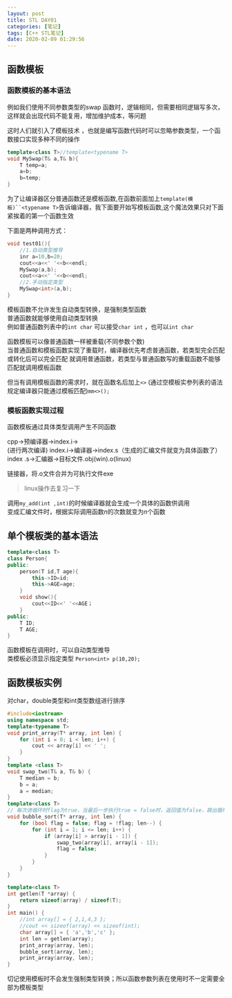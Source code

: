 ```yaml
---
layout: post
title: STL DAY01
categories: [笔记]
tags: [C++ STL笔记]
date: 2020-02-09 01:29:56
---
```

## 函数模板

### 函数模板的基本语法

例如我们使用不同参数类型的swap 函数时，逻辑相同，但需要相同逻辑写多次，这样就会出现代码不能复用，增加维护成本，等问题

这时人们就引入了模板技术 ，也就是编写函数代码时可以忽略参数类型，一个函数接口实现多种不同的操作

```cpp
template<class T>//template<typename T>
void MySwap(T& a,T& b){
    T temp=a;
    a=b;
    b=temp;
}
```

为了让编译器区分普通函数还是模板函数,在函数前面加上`template(模板)``<typename T>`告诉编译器，我下面要开始写模板函数,这个魔法效果只对下面紧挨着的第一个函数生效

下面是两种调用方式：

```cpp
void test01(){
    //1.自动类型推导
    inr a=10,b=20;
    cout<<a<<' '<<b<<endl;
    MySwap(a,b);
    cout<<a<<' '<<b<<endl;
    //2.手动指定类型
    MySwap<int>(a,b);
}
```

模板函数不允许发生自动类型转换，是强制类型函数  
普通函数就能够使用自动类型转换  
例如普通函数列表中的`int char` 可以接受`char int` ，也可以`int char`  

函数模板可以像普通函数一样被重载(不同参数个数)  
当普通函数和模板函数实现了重载时，编译器优先考虑普通函数，若类型完全匹配或转化后可以完全匹配
就调用普通函数，若类型与普通函数写的重载函数不能够匹配就调用模板函数

但当有调用模板函数的需求时，就在函数名后加上`<>`
(通过空模板实参列表的语法规定编译器只能通过模板匹配)`mm<>();`

### 模板函数实现过程

函数模板通过具体类型调用产生不同函数  

cpp->预编译器->index.i->  
(进行两次编译)
index.i->编译器->index.s（生成的汇编文件就变为具体函数了）  
index .s->汇编器->目标文件.obj(win).o(linux)  

链接器，将.o文件合并为可执行文件exe
>linux操作去复习一下

调用`my_add(int ,int)`的时候编译器就会生成一个具体的函数供调用  
变成汇编文件时，根据实际调用函数$n$的次数就变为$n$个函数  

## 单个模板类的基本语法

```cpp
template<class T>
class Person{
public:
    person(T id,T age){
        this->ID=id;
        this->AGE=age;
    }
    void show(){
        cout<<ID<<' '<<AGE；
    }
public:
    T ID;
    T AGE;
}
```

函数模板在调用时，可以自动类型推导  
类模板必须显示指定类型
`Person<int> p(10,20);`

## 函数模板实例

对char，double类型和int类型数组进行排序

```cpp
#include<iostream>
using namespace std;
template<typename T>
void print_array(T* array, int len) {
    for (int i = 0; i < len; i++) {
        cout << array[i] << ' ';
    }
}
template <class T>
void swap_two(T& a, T& b) {
    T median = b;
    b = a;
    a = median;
}
template<class T>
// 每次进循环时flag为true，当最后一步执行true = false时，返回值为false，跳出循环
void bubble_sort(T* array, int len) {
    for (bool flag = false; flag = !flag; len--) {
        for (int i = 1; i <= len; i++) {
            if (array[i] > array[i - 1]) {
                swap_two(array[i], array[i - 1]);
                flag = false;
            }
        }
    }
}

template<class T>
int getlen(T *array) {
    return sizeof(array) / sizeof(T);
}
int main() {
    //int array[] = { 2,1,4,3 };
    //cout << sizeof(array) << sizeof(int);
    char array[] = { 'a','b','c' };
    int len = getlen(array);
    print_array(array, len);
    bubble_sort(array, len);
    print_array(array, len);
}
```

切记使用模板时不会发生强制类型转换；所以函数参数列表在使用时不一定需要全部为模板类型

